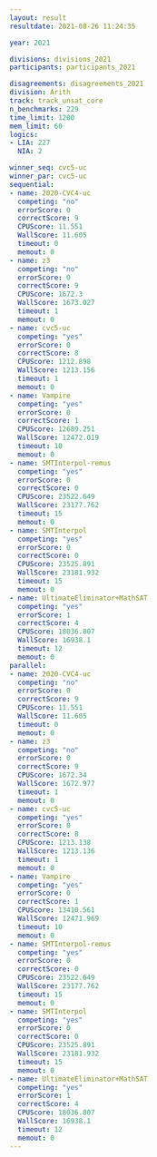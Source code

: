 ```yaml
---
layout: result
resultdate: 2021-08-26 11:24:35

year: 2021

divisions: divisions_2021
participants: participants_2021

disagreements: disagreements_2021
division: Arith
track: track_unsat_core
n_benchmarks: 229
time_limit: 1200
mem_limit: 60
logics:
- LIA: 227
  NIA: 2

winner_seq: cvc5-uc
winner_par: cvc5-uc
sequential:
- name: 2020-CVC4-uc
  competing: "no"
  errorScore: 0
  correctScore: 9
  CPUScore: 11.551
  WallScore: 11.605
  timeout: 0
  memout: 0
- name: z3
  competing: "no"
  errorScore: 0
  correctScore: 9
  CPUScore: 1672.3
  WallScore: 1673.027
  timeout: 1
  memout: 0
- name: cvc5-uc
  competing: "yes"
  errorScore: 0
  correctScore: 8
  CPUScore: 1212.898
  WallScore: 1213.156
  timeout: 1
  memout: 0
- name: Vampire
  competing: "yes"
  errorScore: 0
  correctScore: 1
  CPUScore: 12689.251
  WallScore: 12472.019
  timeout: 10
  memout: 0
- name: SMTInterpol-remus
  competing: "yes"
  errorScore: 0
  correctScore: 0
  CPUScore: 23522.649
  WallScore: 23177.762
  timeout: 15
  memout: 0
- name: SMTInterpol
  competing: "yes"
  errorScore: 0
  correctScore: 0
  CPUScore: 23525.891
  WallScore: 23181.932
  timeout: 15
  memout: 0
- name: UltimateEliminator+MathSAT
  competing: "yes"
  errorScore: 1
  correctScore: 4
  CPUScore: 18036.807
  WallScore: 16938.1
  timeout: 12
  memout: 0
parallel:
- name: 2020-CVC4-uc
  competing: "no"
  errorScore: 0
  correctScore: 9
  CPUScore: 11.551
  WallScore: 11.605
  timeout: 0
  memout: 0
- name: z3
  competing: "no"
  errorScore: 0
  correctScore: 9
  CPUScore: 1672.34
  WallScore: 1672.977
  timeout: 1
  memout: 0
- name: cvc5-uc
  competing: "yes"
  errorScore: 0
  correctScore: 8
  CPUScore: 1213.138
  WallScore: 1213.136
  timeout: 1
  memout: 0
- name: Vampire
  competing: "yes"
  errorScore: 0
  correctScore: 1
  CPUScore: 13410.561
  WallScore: 12471.969
  timeout: 10
  memout: 0
- name: SMTInterpol-remus
  competing: "yes"
  errorScore: 0
  correctScore: 0
  CPUScore: 23522.649
  WallScore: 23177.762
  timeout: 15
  memout: 0
- name: SMTInterpol
  competing: "yes"
  errorScore: 0
  correctScore: 0
  CPUScore: 23525.891
  WallScore: 23181.932
  timeout: 15
  memout: 0
- name: UltimateEliminator+MathSAT
  competing: "yes"
  errorScore: 1
  correctScore: 4
  CPUScore: 18036.807
  WallScore: 16938.1
  timeout: 12
  memout: 0
---
```

